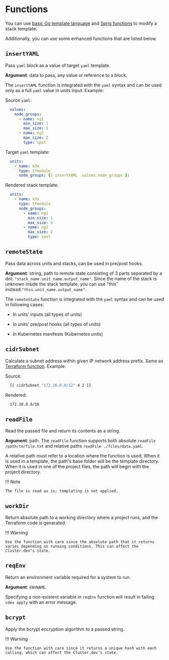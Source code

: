 # Functions

You can use [basic Go template language](https://golang.org/pkg/text/template/#hdr-Functions) and [Sprig functions](https://masterminds.github.io/sprig/) to modify a stack template.

Additionally, you can use some enhanced functions that are listed below. 

## `insertYAML` 

Pass `yaml` block as a value of target `yaml` template. 

**Argument**: data to pass, any value or reference to a block. 

The `insertYAML` function is integrated with the `yaml` syntax and can be used only as a full `yaml` value in units input. Example:

Source `yaml`:

  ```yaml
    values:
      node_groups:
        - name: ng1
          min_size: 1
          max_size: 5
        - name: ng2
          max_size: 2
          type: spot
  ```

Target `yaml` template:

  ```yaml
    units:
      - name: k3s
        type: tfmodule
        node_groups: {{ insertYAML .values.node_groups }}
  ```

Rendered stack template:

  ```yaml
    units:
      - name: k3s
        type: tfmodule
        node_groups:
          - name: ng1
            min_size: 1
            max_size: 5
          - name: ng2
            max_size: 2
            type: spot
  ```

## `remoteState` 

Pass data across units and stacks, can be used in pre/post hooks. 

**Argument**: string, path to remote state consisting of 3 parts separated by a dot: `"stack_name.unit_name.output_name"`. Since the name of the stack is unknown inside the stack template, you can use "this" instead:`"this.unit_name.output_name"`. 

The `remoteState` function is integrated with the `yaml` syntax and can be used in following cases:

  * In units' inputs (all types of units) 

  * In units' pre/post hooks (all types of units)

  * In Kubernetes manifests (Kubernetes units)

## `cidrSubnet`

Calculate a subnet address within given IP network address prefix. Same as [Terraform function](https://www.terraform.io/docs/language/functions/cidrsubnet.html). Example:

  Source:
  ```bash
    {{ cidrSubnet "172.16.0.0/12" 4 2 }}
  ```
  
  Rendered:
  ```bash
    172.18.0.0/16
  ```

## `readFile`

Read the passed file and return its contents as a string. 

**Argument**: path. The `readFile` function supports both absolute `readFile /path/to/file.txt` and relative paths `readFile ./files/data.yaml`. 

A relative path must refer to a location where the function is used. When it is used in a template, the path's base folder will be the template directory. When it is used in one of the project files, the path will begin with the project directory.

!!! Note

    The file is read as is; templating is not applied. 

## `workDir`

Return absolute path to a working directory where a project runs, and the Terraform code is generated.  

!!! Warning

    Use the function with care since the absolute path that it returns varies depending on running conditions. This can affect the Cluster.dev's state.  

## `reqEnv`

Return an environment variable required for a system to run. 

**Argument**: `ENVNAME`.  

Specifying a non-existent variable in `reqEnv` function will result in failing `cdev apply` with an error message. 

## `bcrypt`

Apply the bcrypt encryption algorithm to a passed string.

!!! Warning

    Use the function with care since it returns a unique hash with each calling, which can affect the Cluster.dev’s state.  
